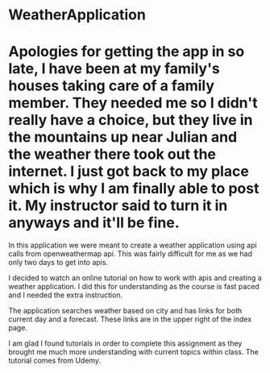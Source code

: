 # WeatherApplication

# Apologies for getting the app in so late, I have been at my family's houses taking care of a family member. They needed me so I didn't really have a choice, but they live in the mountains up near Julian and the weather there took out the internet. I just got back to my place which is why I am finally able to post it. My instructor said to turn it in anyways and it'll be fine.

In this application we were meant to create a weather application using api calls from openweathermap api. This was fairly difficult for me as we had only two days to get into apis. 

I decided to watch an online tutorial on how to work with apis and creating a weather application. I did this for understanding as the course is fast paced and I needed the extra instruction. 

The application searches weather based on city and has links for both current day and a forecast. These links are in the upper right of the index page. 

I am glad I found tutorials in order to complete this assignment as they brought me much more understanding with current topics within class. The tutorial comes from Udemy.

